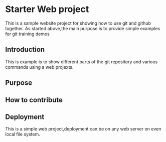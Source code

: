 # Starter Web project

 This is a sample website project for showing how to use git and github together.
 As started above,the main purpose is to provide simple examples for git training demos
 
 

## Introduction

 This is example is to show different parts of the git repository and various commands using a web projexts.
 

## Purpose

## How to contribute

## Deployment

This is a simple web project,deployment can be on any web server on even local file system.

